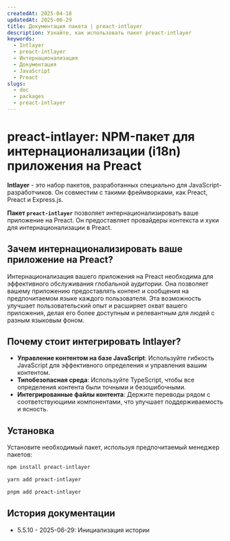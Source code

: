 ```yaml
---
createdAt: 2025-04-18
updatedAt: 2025-06-29
title: Документация пакета | preact-intlayer
description: Узнайте, как использовать пакет preact-intlayer
keywords:
  - Intlayer
  - preact-intlayer
  - Интернационализация
  - Документация
  - JavaScript
  - Preact
slugs:
  - doc
  - packages
  - preact-intlayer
---
```


# preact-intlayer: NPM-пакет для интернационализации (i18n) приложения на Preact

**Intlayer** - это набор пакетов, разработанных специально для JavaScript-разработчиков. Он совместим с такими фреймворками, как Preact, Preact и Express.js.

**Пакет `preact-intlayer`** позволяет интернационализировать ваше приложение на Preact. Он предоставляет провайдеры контекста и хуки для интернационализации в Preact.

## Зачем интернационализировать ваше приложение на Preact?

Интернационализация вашего приложения на Preact необходима для эффективного обслуживания глобальной аудитории. Она позволяет вашему приложению предоставлять контент и сообщения на предпочитаемом языке каждого пользователя. Эта возможность улучшает пользовательский опыт и расширяет охват вашего приложения, делая его более доступным и релевантным для людей с разным языковым фоном.

## Почему стоит интегрировать Intlayer?

- **Управление контентом на базе JavaScript**: Используйте гибкость JavaScript для эффективного определения и управления вашим контентом.
- **Типобезопасная среда**: Используйте TypeScript, чтобы все определения контента были точными и безошибочными.
- **Интегрированные файлы контента**: Держите переводы рядом с соответствующими компонентами, что улучшает поддерживаемость и ясность.

## Установка

Установите необходимый пакет, используя предпочитаемый менеджер пакетов:

```bash packageManager="npm"
npm install preact-intlayer
```

```bash packageManager="yarn"
yarn add preact-intlayer
```

```bash packageManager="pnpm"
pnpm add preact-intlayer
```

## История документации

- 5.5.10 - 2025-06-29: Инициализация истории
